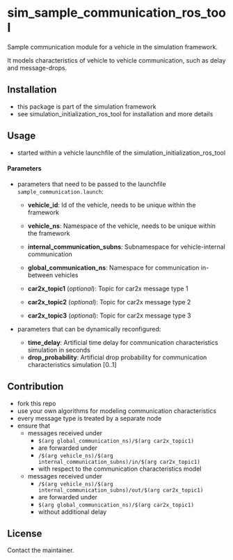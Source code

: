 # sim_sample_communication_ros_tool
Sample communication module for a vehicle in the simulation framework.

It models characteristics of vehicle to vehicle communication, such as delay and message-drops.

## Installation
* this package is part of the simulation framework
* see simulation_initialization_ros_tool for installation and more details

## Usage
* started within a vehicle launchfile of the simulation_initialization_ros_tool

#### Parameters
* parameters that need to be passed to the launchfile `sample_communication.launch`:
  * **vehicle_id**: Id of the vehicle, needs to be unique within the framework
  * **vehicle_ns**: Namespace of the vehicle, needs to be unique within the framework

  * **internal_communication_subns**: Subnamespace for vehicle-internal communication
  * **global_communication_ns**: Namespace for communication in-between vehicles

  * **car2x_topic1** (_optional_): Topic for car2x message type 1
  * **car2x_topic2** (_optional_): Topic for car2x message type 2
  * **car2x_topic3** (_optional_): Topic for car2x message type 3


* parameters that can be dynamically reconfigured:

  * **time_delay**: Artificial time delay for communication characteristics simulation in seconds
  * **drop_probability**: Artificial drop probability for communication characteristics simulation [0..1]

## Contribution

* fork this repo
* use your own algorithms for modeling communication characteristics
* every message type is treated by a separate node
* ensure that
  * messages received under
     * `$(arg global_communication_ns)/$(arg car2x_topic1)`
     * are forwarded under
     * `/$(arg vehicle_ns)/$(arg internal_communication_subns)/in/$(arg car2x_topic1)`
     * with respect to the communication characteristics model
  * messages received under
     * `/$(arg vehicle_ns)/$(arg internal_communication_subns)/out/$(arg car2x_topic1)`
     * are forwarded under
     * `$(arg global_communication_ns)/$(arg car2x_topic1)`
     * without additional delay

## License
Contact the maintainer.
